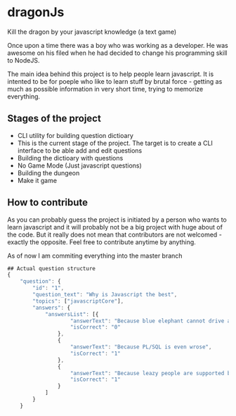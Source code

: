 # dragonJs
Kill the dragon by your javascript knowledge (a text game)

Once upon a time there was a boy who was working as a developer. He was awesome on his filed when he had decided to change his programming skill to NodeJS.

The main idea behind this project is to help people learn javascript. It is intented to be for poeple who like to learn stuff by brutal force - getting as much as possible information in very short time, trying to memorize everything. 


## Stages of the project
- CLI utility for building question dictioary
 - This is the current stage of the project. The target is to create a CLI interface to be able add and edit questions
- Building the dictioary with questions
 - No Game Mode (Just javascript questions)
- Building the dungeon
- Make it game

## How to contribute
As you can probably guess the project is initiated by a person who wants to learn javascript and it will probably not be a big project with huge about of the code. But it really does not mean that contributors are not welcomed - exactly the opposite. Feel free to contribute anytime by anything. 

As of now I am commiting everything into the master branch 

```javascript
## Actual question structure
{
	"question": {
		"id": "1",
		"question_text": "Why is Javascript the best",
		"topics": ["javascriptCore"],
		"answers": {
			"answersList": [{
					"answerText": "Because blue elephant cannot drive a car",
					"isCorrect": "0"
				},
				{
					"answerText": "Because PL/SQL is even wrose",
					"isCorrect": "1"
				},
				{
					"answerText": "Because leazy people are supported by the auto-declaring feature",
					"isCorrect": "1"
				}
			]
		}
	}
```
